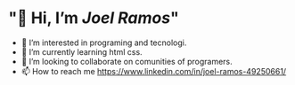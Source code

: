 <h1> "🫡 Hi, I’m <em>Joel Ramos</em>" </h1>   

- 👀 I’m interested in programing and tecnologi.     
- 🌱 I’m currently learning html css.    
- 💞️ I’m looking to collaborate on comunities of programers.    
- 📫 How to reach me https://www.linkedin.com/in/joel-ramos-49250661/    

<!---
Choelramos/Choelramos is a ✨ special ✨ repository because its `README.md` (this file) appears on your GitHub profile.
You can click the Preview link to take a look at your changes.
--->
